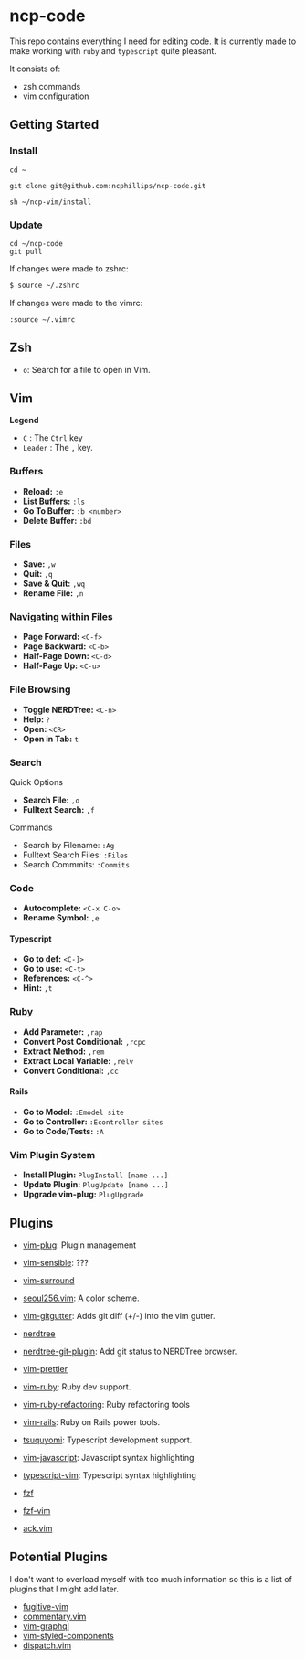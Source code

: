 # ncp-code 

This repo contains everything I need for editing code. It is currently 
made to make working with `ruby` and `typescript` quite pleasant. 

It consists of:

* zsh commands 
* vim configuration


## Getting Started

### Install

```ssh
cd ~

git clone git@github.com:ncphillips/ncp-code.git

sh ~/ncp-vim/install
```

### Update

```
cd ~/ncp-code
git pull
```

If changes were made to zshrc:

```zsh
$ source ~/.zshrc
```

If changes were made to the vimrc:

```vim
:source ~/.vimrc
```

## Zsh

* `o`: Search for a file to open in Vim.

## Vim

**Legend**

* `C` : The `Ctrl` key
* `Leader` : The `,` key.

### Buffers

<!-- TODO: Write about buffers and how they can be used. -->

* **Reload:** `:e` 
* **List Buffers:** `:ls`
* **Go To Buffer:** `:b <number>`
* **Delete Buffer:** `:bd`

### Files

* **Save:** `,w`
* **Quit:** `,q`
* **Save & Quit:** `,wq`
* **Rename File:** `,n`

### Navigating within Files

* **Page Forward:** `<C-f>`
* **Page Backward:** `<C-b>`
* **Half-Page Down:** `<C-d>`
* **Half-Page Up:** `<C-u>`

### File Browsing

* **Toggle NERDTree:** `<C-n>`
* **Help:** `?`
* **Open:** `<CR>`
* **Open in Tab:** `t`

<!-- NERDTree ScreenShot  -->

### Search

Quick Options

* **Search File:** `,o`
* **Fulltext Search:** `,f`

Commands

* Search by Filename: `:Ag`
* Fulltext Search Files: `:Files`
* Search Commmits: `:Commits`

<!-- Fulltext Search Gif -->
<!-- Filename Search Gif -->

### Code

* **Autocomplete:** `<C-x C-o>`
* **Rename Symbol:** `,e`
<!-- Autocomplete Gif for Ruby & Typescript  -->

#### Typescript

* **Go to def:** `<C-]>`
* **Go to use:** `<C-t>`
* **References:** `<C-^>`
* **Hint:** `,t`

<!-- Got to def/use gif -->

### Ruby

* **Add Parameter:** `,rap`
* **Convert Post Conditional:** `,rcpc`
* **Extract Method:** `,rem`
* **Extract Local Variable:** `,relv`
* **Convert Conditional:** `,cc`

#### Rails

* **Go to Model:** `:Emodel site`
* **Go to Controller:** `:Econtroller sites`
* **Go to Code/Tests:** `:A`

### Vim Plugin System

* **Install Plugin:** `PlugInstall [name ...]`
* **Update Plugin:** `PlugUpdate [name ...]`
* **Upgrade vim-plug:** `PlugUpgrade`

## Plugins

* [vim-plug](https://github.com/junegunn/vim-plug): Plugin management
* [vim-sensible](https://github.com/tpope/vim-sensible): ???
* [vim-surround](https://github.com/tpope/vim-surround)
* [seoul256.vim](https://github.com/junegunn/seoul256.vim): A color scheme.
* [vim-gitgutter](https://github.com/airblade/vim-gitgutter): Adds git diff (+/-) into the vim gutter.

* [nerdtree](https://github.com/scrooloose/nerdtree)
* [nerdtree-git-plugin](https://github.com/Xuyuanp/nerdtree-git-plugin): Add git status to NERDTree browser.

* [vim-prettier](https://github.com/prettier/vim-prettier)

* [vim-ruby](https://github.com/vim-ruby/vim-ruby): Ruby dev support.  
* [vim-ruby-refactoring](https://github.com/ecomba/vim-ruby-refactoring): Ruby refactoring tools
* [vim-rails](https://github.com/tpope/vim-rails): Ruby on Rails power tools.

* [tsuquyomi](https://github.com/Quramy/tsuquyomi): Typescript development support.
* [vim-javascript](https://github.com/Quramy/vim-javascript): Javascript syntax highlighting
* [typescript-vim](https://github.com/leafgarland/typescript-vim): Typescript syntax highlighting

* [fzf](https://github.com/junegunn/fzf)
* [fzf-vim](https://github.com/junegunn/fzf-vim)
* [ack.vim](https://github.com/mileszs/ack.vim')


## Potential Plugins 

I don't want to overload myself with too much information
so this is a list of plugins that I might add later.

* [fugitive-vim](https://vimawesome.com/plugin/fugitive-vim)
* [commentary.vim](https://vimawesome.com/plugin/commentary-vim)
* [vim-graphql](https://vimawesome.com/plugin/vim-graphql)
* [vim-styled-components](https://vimawesome.com/plugin/vim-styled-components-hard-things)
* [dispatch.vim](https://vimawesome.com/plugin/vim-dispatch)
